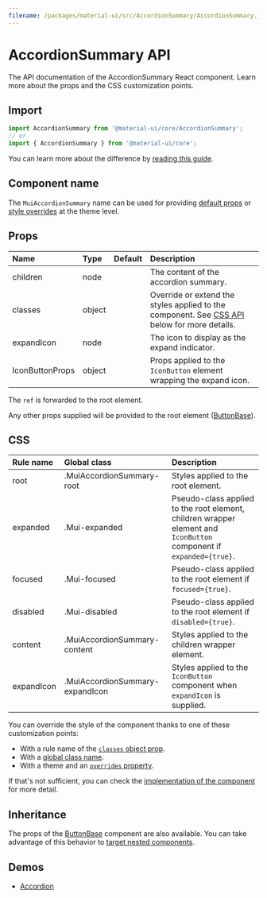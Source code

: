 ```yaml
---
filename: /packages/material-ui/src/AccordionSummary/AccordionSummary.js
---
```


<!--- This documentation is automatically generated, do not try to edit it. -->

# AccordionSummary API

<p class="description">The API documentation of the AccordionSummary React component. Learn more about the props and the CSS customization points.</p>

## Import

```js
import AccordionSummary from '@material-ui/core/AccordionSummary';
// or
import { AccordionSummary } from '@material-ui/core';
```

You can learn more about the difference by [reading this guide](/guides/minimizing-bundle-size/).



## Component name

The `MuiAccordionSummary` name can be used for providing [default props](/customization/globals/#default-props) or [style overrides](/customization/globals/#css) at the theme level.

## Props

| Name | Type | Default | Description |
|:-----|:-----|:--------|:------------|
| <span class="prop-name">children</span> | <span class="prop-type">node</span> |  | The content of the accordion summary. |
| <span class="prop-name">classes</span> | <span class="prop-type">object</span> |  | Override or extend the styles applied to the component. See [CSS API](#css) below for more details. |
| <span class="prop-name">expandIcon</span> | <span class="prop-type">node</span> |  | The icon to display as the expand indicator. |
| <span class="prop-name">IconButtonProps</span> | <span class="prop-type">object</span> |  | Props applied to the `IconButton` element wrapping the expand icon. |

The `ref` is forwarded to the root element.

Any other props supplied will be provided to the root element ([ButtonBase](/api/button-base/)).

## CSS

| Rule name | Global class | Description |
|:-----|:-------------|:------------|
| <span class="prop-name">root</span> | <span class="prop-name">.MuiAccordionSummary-root</span> | Styles applied to the root element.
| <span class="prop-name">expanded</span> | <span class="prop-name">.Mui-expanded</span> | Pseudo-class applied to the root element, children wrapper element and `IconButton` component if `expanded={true}`.
| <span class="prop-name">focused</span> | <span class="prop-name">.Mui-focused</span> | Pseudo-class applied to the root element if `focused={true}`.
| <span class="prop-name">disabled</span> | <span class="prop-name">.Mui-disabled</span> | Pseudo-class applied to the root element if `disabled={true}`.
| <span class="prop-name">content</span> | <span class="prop-name">.MuiAccordionSummary-content</span> | Styles applied to the children wrapper element.
| <span class="prop-name">expandIcon</span> | <span class="prop-name">.MuiAccordionSummary-expandIcon</span> | Styles applied to the `IconButton` component when `expandIcon` is supplied.

You can override the style of the component thanks to one of these customization points:

- With a rule name of the [`classes` object prop](/customization/components/#overriding-styles-with-classes).
- With a [global class name](/customization/components/#overriding-styles-with-global-class-names).
- With a theme and an [`overrides` property](/customization/globals/#css).

If that's not sufficient, you can check the [implementation of the component](https://github.com/mui-org/material-ui/blob/master/packages/material-ui/src/AccordionSummary/AccordionSummary.js) for more detail.

## Inheritance

The props of the [ButtonBase](/api/button-base/) component are also available.
You can take advantage of this behavior to [target nested components](/guides/api/#spread).

## Demos

- [Accordion](/components/accordion/)

